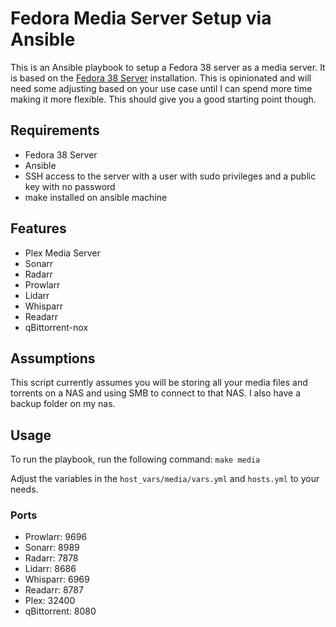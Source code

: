 # Fedora Media Server Setup via Ansible

This is an Ansible playbook to setup a Fedora 38 server as a media server. It is based on the [Fedora 38 Server](https://getfedora.org/en/server/download/) installation. This is opinionated and will need some adjusting based on your use case until I can spend more time making it more flexible. This should give you a good starting point though.

## Requirements
- Fedora 38 Server
- Ansible
- SSH access to the server with a user with sudo privileges and a public key with no password
- make installed on ansible machine

## Features
- Plex Media Server
- Sonarr
- Radarr
- Prowlarr
- Lidarr
- Whisparr
- Readarr
- qBittorrent-nox

## Assumptions
This script currently assumes you will be storing all your media files and torrents on a NAS and using SMB to connect to that NAS. I also have a backup folder on my nas.

## Usage
To run the playbook, run the following command:
```make media```

Adjust the variables in the `host_vars/media/vars.yml` and `hosts.yml` to your needs.

### Ports
- Prowlarr: 9696
- Sonarr: 8989
- Radarr: 7878
- Lidarr: 8686
- Whisparr: 6969
- Readarr: 8787
- Plex: 32400
- qBittorrent: 8080